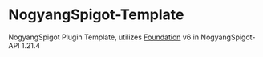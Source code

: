 # NogyangSpigot-Template
NogyangSpigot Plugin Template, utilizes [Foundation](https://github.com/kangarko/foundation) v6 in NogyangSpigot-API 1.21.4

